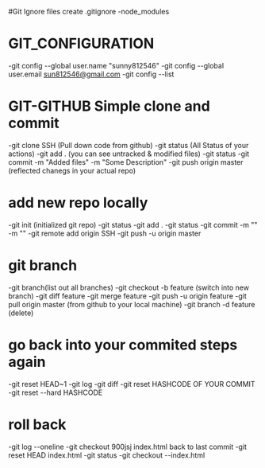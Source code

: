 #Git Ignore files
create .gitignore
 -node_modules
# GIT_CONFIGURATION
-git config --global user.name "sunny812546"
-git config --global user.email sun812546@gmail.com
-git config --list
# GIT-GITHUB Simple clone and commit
-git clone SSH (Pull down code from github)
-git status (All Status of your actions)
-git add . (you can see untracked & modified files)
-git status
-git commit -m "Added files" -m "Some Description"
-git push origin master (reflected chanegs in your actual repo)

# add new repo locally
-git init (initialized git repo)
-git status
-git add .
-git status
-git commit -m "" -m ""
-git remote add origin SSH
-git push -u origin master

# git branch
-git branch(list out all branches)
-git checkout -b feature (switch into new branch)
-git diff feature
-git merge feature
-git push -u origin feature
-git pull origin master (from github to your local machine)
-git branch -d feature (delete)

# go back into your commited steps again
-git reset HEAD~1
-git log
-git diff 
-git reset HASHCODE OF YOUR COMMIT
-git reset --hard HASHCODE

# roll back
-git log --oneline
-git checkout 900jsj index.html
back to last commit
-git reset HEAD index.html
-git status
-git checkout --index.html


